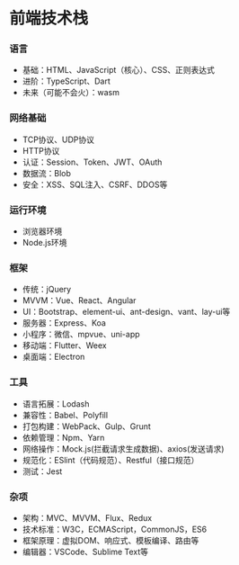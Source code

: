 #  前端技术栈
### 语言
+	基础：HTML、JavaScript（核心）、CSS、正则表达式
+	进阶：TypeScript、Dart
+	未来（可能不会火）：wasm

### 网络基础
+	TCP协议、UDP协议
+	HTTP协议
+	认证：Session、Token、JWT、OAuth
+	数据流：Blob
+	安全：XSS、SQL注入、CSRF、DDOS等

### 运行环境
+	浏览器环境
+	Node.js环境

### 框架
+	传统：jQuery
+	MVVM：Vue、React、Angular
+	UI：Bootstrap、element-ui、ant-design、vant、lay-ui等
+	服务器：Express、Koa
+	小程序：微信、mpvue、uni-app
+	移动端：Flutter、Weex
+	桌面端：Electron

### 工具
+	语言拓展：Lodash
+	兼容性：Babel、Polyfill
+	打包构建：WebPack、Gulp、Grunt
+	依赖管理：Npm、Yarn
+	网络操作：Mock.js(拦截请求生成数据)、axios(发送请求)
+	规范化：ESlint（代码规范）、Restful（接口规范）
+	测试：Jest


### 杂项
+ 架构：MVC、MVVM、Flux、Redux
+ 技术标准：W3C，ECMAScript，CommonJS，ES6
+ 框架原理：虚拟DOM、响应式、模板编译、路由等
+ 编辑器：VSCode、Sublime Text等